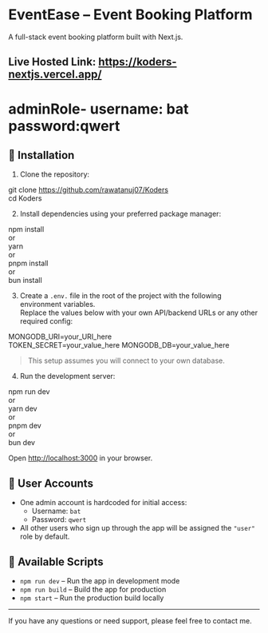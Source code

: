 # EventEase – Event Booking Platform

A full-stack event booking platform built with Next.js.

## Live Hosted Link: https://koders-nextjs.vercel.app/

# adminRole- username: bat password:qwert

## 🚀 Installation

1. Clone the repository:

git clone https://github.com/rawatanuj07/Koders  
cd Koders

2. Install dependencies using your preferred package manager:

npm install  
or  
yarn  
or  
pnpm install  
or  
bun install

3. Create a `.env.` file in the root of the project with the following environment variables.  
   Replace the values below with your own API/backend URLs or any other required config:

MONGODB_URI=your_URI_here  
TOKEN_SECRET=your_value_here
MONGODB_DB=your_value_here

> This setup assumes you will connect to your own database.

4. Run the development server:

npm run dev  
or  
yarn dev  
or  
pnpm dev  
or  
bun dev

Open [http://localhost:3000](http://localhost:3000) in your browser.

## 👤 User Accounts

- One admin account is hardcoded for initial access:
  - Username: `bat`
  - Password: `qwert`
- All other users who sign up through the app will be assigned the `"user"` role by default.

## 📜 Available Scripts

- `npm run dev` – Run the app in development mode
- `npm run build` – Build the app for production
- `npm start` – Run the production build locally

---

If you have any questions or need support, please feel free to contact me.
